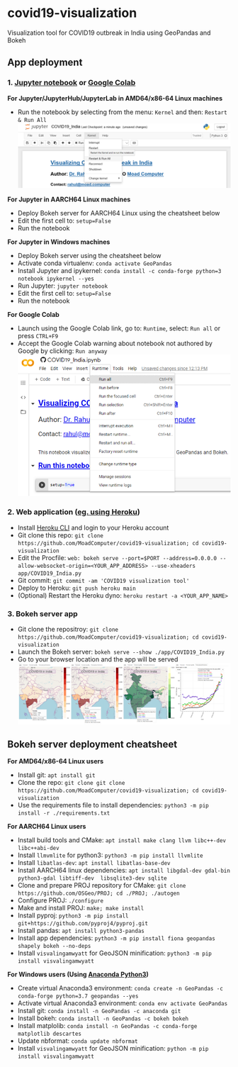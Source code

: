 # covid19-visualization
Visualization tool for COVID19 outbreak in India using GeoPandas and Bokeh

## **App deployment**

### 1. [Jupyter notebook](https://github.com/MoadComputer/covid19-visualization/blob/main/examples/COVID19_India.ipynb) or [Google Colab](https://colab.research.google.com/github/MoadComputer/covid19-visualization/blob/main/examples/COVID19_India.ipynb)

  **For Jupyter/JupyterHub/JupyterLab in AMD64/x86-64 Linux machines** 
    
  * Run the notebook by selecting from the menu: ```Kernel``` and  then: ```Restart & Run All```
  [![Jupyter how-to](https://github.com/MoadComputer/covid19-visualization/raw/main/examples/Jupyer_howto.png)](https://github.com/MoadComputer/covid19-visualization/blob/main/examples/COVID19_India.ipynb)

  **For Jupyter in AARCH64 Linux machines**
    
  * Deploy Bokeh server for AARCH64 Linux using the cheatsheet below
  * Edit the first cell to: ```setup=False```
  * Run the notebook

  **For Jupyter in Windows machines**
   
  * Deploy Bokeh server using the cheatsheet below
  * Activate conda virtualenv: ```conda activate GeoPandas```
  * Install Jupyter and ipykernel: ```conda install -c conda-forge python=3 notebook ipykernel --yes```
  * Run Jupyter: ```jupyter notebook```
  * Edit the first cell to: ```setup=False```
  * Run the notebook

  **For Google Colab**
    
  * Launch using the Google Colab link, go to: ```Runtime```, select: ```Run all``` or press ```CTRL+F9```
  * Accept the Google Colab warning about notebook not authored by Google by clicking: ```Run anyway```
  [![Google Colab how-to](https://github.com/MoadComputer/covid19-visualization/raw/main/examples/Google_Colab_howto.png)](https://colab.research.google.com/github/MoadComputer/covid19-visualization/blob/main/examples/COVID19_India.ipynb)

### 2. Web application ([eg. using Heroku](https://www.moad.computer/blog/covid19-outbreak-visualized-using-python))

* Install [Heroku CLI](https://devcenter.heroku.com/articles/heroku-cli) and login to your Heroku account
* Git clone this repo: ```git clone https://github.com/MoadComputer/covid19-visualization; cd covid19-visualization```
* Edit the Procfile: ```web: bokeh serve --port=$PORT --address=0.0.0.0 --allow-websocket-origin=<YOUR_APP_ADDRESS> --use-xheaders app/COVID19_India.py```
* Git commit: ```git commit -am 'COVID19 visualization tool'```
* Deploy to Heroku: ```git push heroku main```
* (Optional) Restart the Heroku dyno: ```heroku restart -a <YOUR_APP_NAME>```

### 3. Bokeh server app

* Git clone the repositroy: ```git clone https://github.com/MoadComputer/covid19-visualization; cd covid19-visualization```
* Launch the Bokeh server: ```bokeh serve --show ./app/COVID19_India.py```
* Go to your browser location and the app will be served
  [![Bokeh static output](https://github.com/MoadComputer/covid19-visualization/raw/main/examples/COVID19_India_Bokeh_output.png)](https://www.moad.computer/blog/covid19-outbreak-visualized-using-python)

## **Bokeh server deployment cheatsheet**

**For AMD64/x86-64 Linux users**

* Install git: ```apt install git```
* Clone the repo: ```git clone git clone https://github.com/MoadComputer/covid19-visualization; cd covid19-visualization```
* Use the requirements file to install dependencies: ```python3 -m pip install -r ./requirements.txt```

**For AARCH64 Linux users**

* Install build tools and CMake: ```apt install make clang llvm libc++-dev libc++abi-dev```
* Install ```llmvmlite``` for python3: ```python3 -m pip install llvmlite```
* Install ```libatlas-dev```: ```apt install libatlas-base-dev```
* Install AARCH64 linux dependencies: ```apt install libgdal-dev gdal-bin python3-gdal libtiff-dev  libsqlite3-dev sqlite```
* Clone and prepare PROJ repository for CMake: ```git clone https://github.com/OSGeo/PROJ; cd ./PROJ; ./autogen```
* Configure PROJ: ```./configure```
* Make and install PROJ: ```make; make install```
* Install pyproj: ```python3 -m pip install git+https://github.com/pyproj4/pyproj.git```
* Install pandas: ```apt install python3-pandas```
* Install app dependencies: ```python3 -m pip install fiona geopandas shapely bokeh --no-deps```
* Install ```visvalingamwyatt``` for GeoJSON minification: ```python3 -m pip install visvalingamwyatt```

**For Windows users (Using [Anaconda Python3](https://repo.anaconda.com/archive/Anaconda3-2021.05-Windows-x86_64.exe))**

* Create virtual Anaconda3 environment: ```conda create -n GeoPandas -c conda-forge python=3.7 geopandas --yes```
* Activate virtual Anaconda3 environment: ```conda env activate GeoPandas```
* Install git: ```conda install -n GeoPandas -c anaconda git```
* Install bokeh: ```conda install -n GeoPandas -c bokeh bokeh```
* Install matplolib: ```conda install -n GeoPandas -c conda-forge matplotlib descartes```
* Update nbformat: ```conda update nbformat```
* Install ```visvalingamwyatt``` for GeoJSON minification: ```python -m pip install visvalingamwyatt```